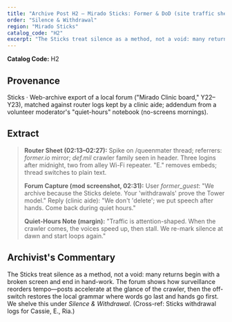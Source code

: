 ```yaml
---
title: "Archive Post H2 — Mirado Sticks: Former & DoD (site traffic sheets, forum captures)"
order: "Silence & Withdrawal"
region: "Mirado Sticks"
catalog_code: "H2"
excerpt: "The Sticks treat silence as a method, not a void: many returns begin with a broken screen and end in hand-work."
---
```


**Catalog Code:** H2

## Provenance

Sticks · Web-archive export of a local forum ("Mirado Clinic board," Y22–Y23),
matched against router logs kept by a clinic aide; addendum from a volunteer moderator's
"quiet-hours" notebook (no-screens mornings).

## Extract

> **Router Sheet (02:13–02:27):** Spike on /queenmater thread; referrers: *former.io* mirror;
> *def.mil* crawler family seen in header. Three logins after midnight, two from alley Wi-Fi repeater. "E." removes embeds; thread switches to plain text.
> 
> **Forum Capture (mod screenshot, 02:31):** User *former_guest*: "We archive because the Sticks delete. Your 'withdrawals' prove the Tower model." Reply (clinic aide): "We don't 'delete'; we put speech after hands. Come back during quiet hours."
> 
> **Quiet-Hours Note (margin):** "Traffic is attention-shaped. When the crawler comes, the voices speed up, then stall. We re-mark silence at dawn and start loops again."

## Archivist's Commentary

The Sticks treat silence as a method, not a void: many returns begin with a broken screen and end in hand-work.
The forum shows how surveillance reorders tempo—posts accelerate at the glance of the crawler, then the
off-switch restores the local grammar where words go last and hands go first. We shelve this under
*Silence & Withdrawal*. (Cross-ref: Sticks withdrawal logs for Cassie, E., Ria.)